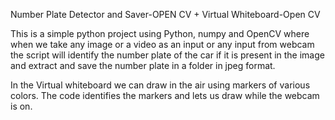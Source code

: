 Number Plate Detector and Saver-OPEN CV + Virtual Whiteboard-Open CV

This is a simple python project using Python, numpy and OpenCV where when we take 
any image or a video as an input or any input from webcam the script will identify the 
number plate of the car if it is present in the image and extract and save the number plate in 
a folder in jpeg format.

In the Virtual whiteboard we can draw in the air using markers of various colors. The code identifies the 
markers and lets us draw while the webcam is on.
